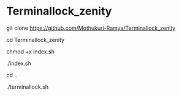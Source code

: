 # Terminallock_zenity

git clone https://github.com/Mothukuri-Ramya/Terminallock_zenity

cd Terminallock_zenity

chmod +x index.sh

./index.sh

cd ..

./terminallock.sh
